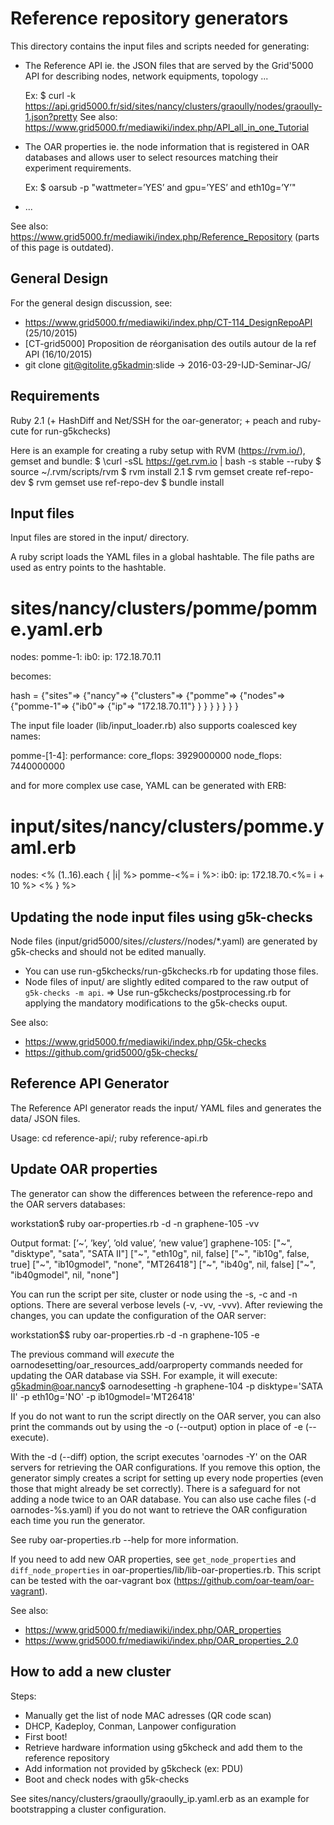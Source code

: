 Reference repository generators
===============================

This directory contains the input files and scripts needed for generating:

- The Reference API ie. the JSON files that are served by the Grid'5000 API for describing nodes, network equipments, topology ...

  Ex: $ curl -k https://api.grid5000.fr/sid/sites/nancy/clusters/graoully/nodes/graoully-1.json?pretty
  See also: https://www.grid5000.fr/mediawiki/index.php/API_all_in_one_Tutorial

- The OAR properties ie. the node information that is registered in OAR databases and 
  allows user to select resources matching their experiment requirements.

  Ex: $ oarsub -p "wattmeter=’YES’ and gpu=’YES’ and eth10g=’Y’"

- ...

See also: https://www.grid5000.fr/mediawiki/index.php/Reference_Repository (parts of this page is outdated).

General Design
--------------

For the general design discussion, see:
* https://www.grid5000.fr/mediawiki/index.php/CT-114_DesignRepoAPI (25/10/2015)
* [CT-grid5000] Proposition de réorganisation des outils autour de la ref API (16/10/2015)
* git clone git@gitolite.g5kadmin:slide -> 2016-03-29-IJD-Seminar-JG/

Requirements
------------
Ruby 2.1 (+ HashDiff and Net/SSH for the oar-generator; + peach and ruby-cute for run-g5kchecks)

Here is an example for creating a ruby setup with RVM (https://rvm.io/), gemset and bundle:
$ \curl -sSL https://get.rvm.io | bash -s stable --ruby
$ source ~/.rvm/scripts/rvm
$ rvm install 2.1
$ rvm gemset create ref-repo-dev
$ rvm gemset use ref-repo-dev
$ bundle install

Input files
-----------

Input files are stored in the input/ directory.

A ruby script loads the YAML files in a global hashtable. The file paths are used as entry points to the hashtable.
# sites/nancy/clusters/pomme/pomme.yaml.erb
nodes:
  pomme-1:
  ib0:
    ip: 172.18.70.11

becomes:

hash = {"sites"=>
        {"nancy"=>
         {"clusters"=>
          {"pomme"=>
           {"nodes"=>
            {"pomme-1"=>
             {"ib0"=> {"ip"=> "172.18.70.11"} }
        } } } } } }

The input file loader (lib/input_loader.rb) also supports coalesced key names:

pomme-[1-4]:
  performance:
    core_flops: 3929000000
    node_flops: 7440000000

and for more complex use case, YAML can be generated with ERB:

# input/sites/nancy/clusters/pomme.yaml.erb
nodes:
  <% (1..16).each { |i| %>
  pomme-<%= i %>:
    ib0:
      ip: 172.18.70.<%= i + 10 %>
  <% } %>

Updating the node input files using g5k-checks
----------------------------------------------

Node files (input/grid5000/sites/*/clusters/*/nodes/*.yaml) are generated by g5k-checks and should not be edited manually.
- You can use run-g5kchecks/run-g5kchecks.rb for updating those files.
- Node files of input/ are slightly edited compared to the raw output of `g5k-checks -m api`.
  => Use run-g5kchecks/postprocessing.rb for applying the mandatory modifications to the g5k-checks ouput.

See also:
* https://www.grid5000.fr/mediawiki/index.php/G5k-checks
* https://github.com/grid5000/g5k-checks/

Reference API Generator
-----------------------

The Reference API generator reads the input/ YAML files and generates the data/ JSON files.

Usage: cd reference-api/; ruby reference-api.rb

Update OAR properties
---------------------

The generator can show the differences between the reference-repo and the OAR servers databases:

workstation$ ruby oar-properties.rb -d -n graphene-105 -vv

Output format: [’~’, ’key’, ’old value’, ’new value’]
  graphene-105:
    ["~", "disktype", "sata", "SATA II"]
    ["~", "eth10g", nil, false]
    ["~", "ib10g", false, true]
    ["~", "ib10gmodel", "none", "MT26418"]
    ["~", "ib40g", nil, false]
    ["~", "ib40gmodel", nil, "none"]

You can run the script per site, cluster or node using the -s, -c and -n options. There are several verbose levels (-v, -vv, -vvv).
After reviewing the changes, you can update the configuration of the OAR server:

workstation$$ ruby oar-properties.rb -d -n graphene-105 -e

The previous command will *execute* the oarnodesetting/oar_resources_add/oarproperty commands needed for updating the OAR database via SSH. For example, it will execute:
g5kadmin@oar.nancy$ oarnodesetting -h graphene-104 -p disktype='SATA II' -p eth10g='NO' -p ib10gmodel='MT26418'

If you do not want to run the script directly on the OAR server, you can also print the commands out by using the -o (--output) option in place of -e (--execute).

With the -d (--diff) option, the script executes 'oarnodes -Y' on the OAR servers for retrieving the OAR configurations. If you remove this option, the generator
simply creates a script for setting up every node properties (even those that might already be set correctly). There is a safeguard for not adding a node twice to an OAR database.
You can also use cache files (-d oarnodes-%s.yaml) if you do not want to retrieve the OAR configuration each time you run the generator.

See ruby oar-properties.rb --help for more information.

If you need to add new OAR properties, see `get_node_properties` and `diff_node_properties` in oar-properties/lib/lib-oar-properties.rb.
This script can be tested with the oar-vagrant box (https://github.com/oar-team/oar-vagrant).

See also: 
* https://www.grid5000.fr/mediawiki/index.php/OAR_properties
* https://www.grid5000.fr/mediawiki/index.php/OAR_properties_2.0

How to add a new cluster
------------------------
Steps:
- Manually get the list of node MAC adresses (QR code scan)
- DHCP, Kadeploy, Conman, Lanpower configuration
- First boot!
- Retrieve hardware information using g5kcheck and add them to the reference repository
- Add information not provided by g5kcheck (ex: PDU)
- Boot and check nodes with g5k-checks

See sites/nancy/clusters/graoully/graoully_ip.yaml.erb as an example for bootstrapping a cluster configuration.

